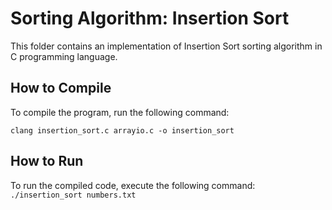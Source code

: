 # Sorting Algorithm: Insertion Sort

This folder contains an implementation of Insertion Sort sorting algorithm in C programming language.

## How to Compile

To compile the program, run the following command:

`clang insertion_sort.c arrayio.c -o insertion_sort`

## How to Run

To run the compiled code, execute the following command:
`./insertion_sort numbers.txt`
